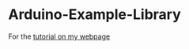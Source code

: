 # Arduino-Example-Library
For the [tutorial on my webpage](https://domi04151309.github.io/Tutorials/ArduinoLibrary)
